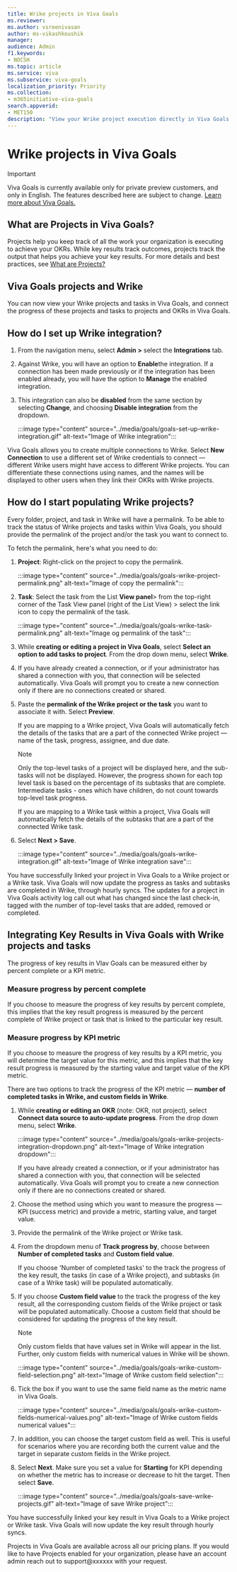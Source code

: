 ```yaml
---
title: Wrike projects in Viva Goals
ms.reviewer: 
ms.author: vsreenivasan
author: ms-vikashkoushik
manager: 
audience: Admin
f1.keywords:
- NOCSH
ms.topic: article
ms.service: viva
ms.subservice: viva-goals
localization_priority: Priority
ms.collection:  
- m365initiative-viva-goals  
search.appverid:
- MET150
description: "View your Wrike project execution directly in Viva Goals. "
---
```


# Wrike projects in Viva Goals

> [!IMPORTANT]
> Viva Goals is currently available only for private preview customers, and only in English. The features described here are subject to change. [Learn more about Viva Goals.](https://go.microsoft.com/fwlink/?linkid=2189933)

## What are Projects in Viva Goals?

Projects help you keep track of all the work your organization is executing to achieve your OKRs. While key results track outcomes, projects track the output that helps you achieve your key results. For more details and best practices, see [What are Projects?](https://help.ally.io/en/articles/4224975-what-are-projects)

## Viva Goals projects and Wrike

You can now view your Wrike projects and tasks in Viva Goals, and connect the progress of these projects and tasks to projects and OKRs in Viva Goals. 

## How do I set up Wrike integration? 

1. From the navigation menu, select **Admin >** select the **Integrations** tab.

2. Against Wrike, you will have an option to **Enable**the integration. If a connection has been made previously or if the integration has been enabled already, you will have the option to **Manage** the enabled integration.

3. This integration can also be **disabled** from the same section by selecting **Change**, and choosing **Disable integration** from the dropdown.

    :::image type="content" source="../media/goals/goals-set-up-wrike-integration.gif" alt-text="Image of Wrike integration":::

Viva Goals allows you to create multiple connections to Wrike. Select **New Connection** to use a different set of Wrike credentials to connect — different Wrike users might have access to different Wrike projects. You can differentiate these connections using names, and the names will be displayed to other users when they link their OKRs with Wrike projects.

## How do I start populating Wrike projects?

Every folder, project, and task in Wrike will have a permalink. To be able to track the status of Wrike projects and tasks within Viva Goals, you should provide the permalink of the project and/or the task you want to connect to. 

To fetch the permalink, here's what you need to do: 

1. **Project**: Right-click on the project to copy the permalink.

    :::image type="content" source="../media/goals/goals-wrike-project-permalink.png" alt-text="Image of copy the permalink":::


2. **Task**: Select the task from the List **View panel**> from the top-right corner of the Task View panel (right of the List View) > select the link icon to copy the permalink of the task.

    :::image type="content" source="../media/goals/goals-wrike-task-permalink.png" alt-text="Image og permalink of the task":::  

3. While **creating or editing a project in Viva Goals**, select **Select an option to add tasks to project**. From the drop down menu, select **Wrike**.

4. If you have already created a connection, or if your administrator has shared a connection with you, that connection will be selected automatically. Viva Goals will prompt you to create a new connection only if there are no connections created or shared.

5. Paste the **permalink of the Wrike project or the task** you want to associate it with. Select **Preview**. 

    If you are mapping to a Wrike project, Viva Goals will automatically fetch the details of the tasks that are a part of the connected Wrike project — name of the task, progress, assignee, and due date.

    > [!NOTE]
    > Only the top-level tasks of a project will be displayed here, and the sub-tasks will not be displayed. However, the progress shown for each top level task is based on the percentage of its subtasks that are complete. Intermediate tasks -  ones which have children, do not count towards top-level task progress.

    If you are mapping to a Wrike task within a project, Viva Goals will automatically fetch the details of the subtasks that are a part of the connected Wrike task.

6. Select **Next > Save**.

    :::image type="content" source="../media/goals/goals-wrike-integration.gif" alt-text="Image of Wrike integration save":::

You have successfully linked your project in Viva Goals to a Wrike project or a Wrike task. Viva Goals will now update the progress as tasks and subtasks are completed in Wrike, through hourly syncs. The updates for a project in Viva Goals activity log call out what has changed since the last check-in, tagged with the number of top-level tasks that are added, removed or completed.

## Integrating Key Results in Viva Goals with Wrike projects and tasks 

The progress of key results in VIav Goals can be measured either by percent complete or a KPI metric.

### Measure progress by percent complete 

If you choose to measure the progress of key results by percent complete, this implies that the key result progress is measured by the percent complete of Wrike project or task that is linked to the particular key result. 

### Measure progress by KPI metric 

If you choose to measure the progress of key results by a KPI metric, you will determine the target value for this metric, and this implies that the key result progress is measured by the starting value and target value of the KPI metric. 

There are two options to track the progress of the KPI metric  — **number of completed tasks in Wrike, and custom fields in Wrike**.  

1. While **creating or editing an OKR** (note: OKR, not project), select **Connect data source to auto-update progress**. From the drop down menu, select **Wrike**.

    :::image type="content" source="../media/goals/goals-wrike-projects-integration-dropdown.png" alt-text="Image of Wrike integration dropdown":::

    If you have already created a connection, or if your administrator has shared a connection with you, that connection will be selected automatically. Viva Goals will prompt you to create a new connection only if there are no connections created or shared.

2. Choose the method using which you want to measure the progress — KPI (success metric) and provide a metric, starting value, and target value.

3. Provide the permalink of the Wrike project or Wrike task. 

4. From the dropdown menu of **Track progress by**, choose between **Number of completed tasks** and **Custom field value**. 

    If you choose 'Number of completed tasks' to the track the progress of the key result, the tasks (in case of a Wrike project), and subtasks (in case of a Wrike task) will be populated automatically. 

5. If you choose  **Custom field value** to the track the progress of the key result, all the corresponding custom fields of the Wrike project or task will be populated automatically. Choose a custom field that should be considered for updating the progress of the key result. 

    > [!NOTE]
    > Only custom fields that have values set in Wrike will appear in the list. Further, only custom fields with numerical values in Wrike will be shown. 

    :::image type="content" source="../media/goals/goals-wrike-custom-field-selection.png" alt-text="Image of Wrike custom field selection":::

6. Tick the box if you want to use the same field name as the metric name in Viva Goals. 

    :::image type="content" source="../media/goals/goals-wrike-custom-fields-numerical-values.png" alt-text="Image of Wrike custom fields numerical values":::

7. In addition, you can choose the target custom field as well. This is useful for scenarios where you are recording both the current value and the target in separate custom fields in the Wrike project.

8. Select **Next**. Make sure you set a value for **Starting** for KPI depending on whether the metric has to increase or decrease to hit the target. Then select **Save**.

    :::image type="content" source="../media/goals/goals-save-wrike-projects.gif" alt-text="Image of save Wrike project":::

You have successfully linked your key result in Viva Goals to a Wrike project or Wrike task. Viva Goals will now update the key result through hourly syncs. 

Projects in Viva Goals are available across all our pricing plans. If you would like to have Projects enabled for your organization, please have an account admin reach out to support@xxxxxx with your request.    